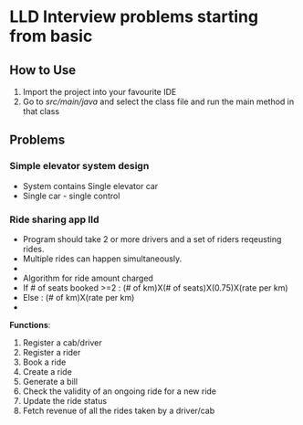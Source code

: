# LLD Interview problems starting from basic

## How to Use

1. Import the project into your favourite IDE
2. Go to _src/main/java_ and select the class file and run the main method in that class


## Problems


### Simple elevator system design

- System contains Single elevator car
- Single car - single control

### Ride sharing app lld
* Program should take 2 or more drivers and a set of riders reqeusting rides.
* Multiple rides can happen simultaneously.
*
* Algorithm for ride amount charged
* If # of seats booked >=2 : (# of km)X(# of seats)X(0.75)X(rate per km)
* Else :  (# of km)X(rate per km)
*
**Functions**:
1. Register a cab/driver
2. Register a rider
3. Book a ride
4. Create a ride
5. Generate a bill
6. Check the validity of an ongoing ride for a new ride
7. Update the ride status
8. Fetch revenue of all the rides taken by a driver/cab
